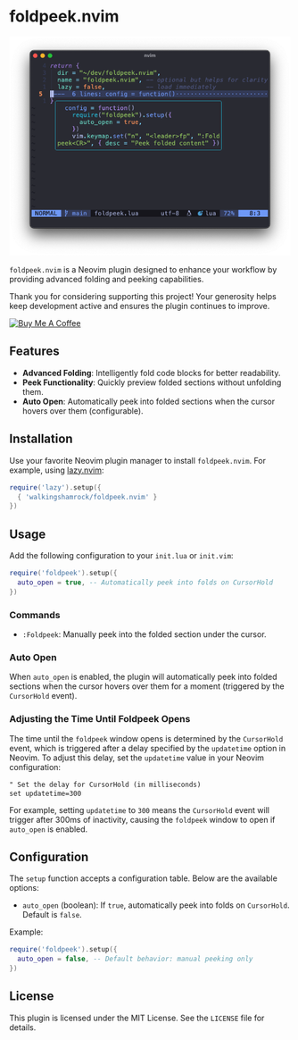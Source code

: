 # foldpeek.nvim

![screenshot](screenshot.png)

`foldpeek.nvim` is a Neovim plugin designed to enhance your workflow by providing advanced folding and peeking capabilities.

Thank you for considering supporting this project! Your generosity helps keep development active and ensures the plugin continues to improve.

[![Buy Me A Coffee](https://img.shields.io/badge/-Buy%20me%20a%20coffee-yellow?style=for-the-badge&logo=buy-me-a-coffee&logoColor=white)](https://www.buymeacoffee.com/walkingshamrock)

## Features

- **Advanced Folding**: Intelligently fold code blocks for better readability.
- **Peek Functionality**: Quickly preview folded sections without unfolding them.
- **Auto Open**: Automatically peek into folded sections when the cursor hovers over them (configurable).

## Installation

Use your favorite Neovim plugin manager to install `foldpeek.nvim`. For example, using [lazy.nvim](https://github.com/folke/lazy.nvim):

```lua
require('lazy').setup({
  { 'walkingshamrock/foldpeek.nvim' }
})
```

## Usage

Add the following configuration to your `init.lua` or `init.vim`:

```lua
require('foldpeek').setup({
  auto_open = true, -- Automatically peek into folds on CursorHold
})
```

### Commands

- `:Foldpeek`: Manually peek into the folded section under the cursor.

### Auto Open

When `auto_open` is enabled, the plugin will automatically peek into folded sections when the cursor hovers over them for a moment (triggered by the `CursorHold` event).

### Adjusting the Time Until Foldpeek Opens

The time until the `foldpeek` window opens is determined by the `CursorHold` event, which is triggered after a delay specified by the `updatetime` option in Neovim. To adjust this delay, set the `updatetime` value in your Neovim configuration:

```vim
" Set the delay for CursorHold (in milliseconds)
set updatetime=300
```

For example, setting `updatetime` to `300` means the `CursorHold` event will trigger after 300ms of inactivity, causing the `foldpeek` window to open if `auto_open` is enabled.

## Configuration

The `setup` function accepts a configuration table. Below are the available options:

- `auto_open` (boolean): If `true`, automatically peek into folds on `CursorHold`. Default is `false`.

Example:

```lua
require('foldpeek').setup({
  auto_open = false, -- Default behavior: manual peeking only
})
```

## License

This plugin is licensed under the MIT License. See the `LICENSE` file for details.
